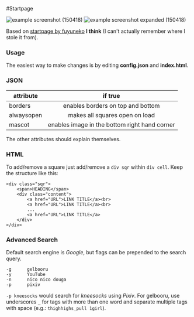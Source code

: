 #Startpage

![example screenshot (150418)](https://i.imgur.com/63JafIP.jpg)
![example screenshot expanded (150418)](https://i.imgur.com/Qtz5p2O.jpg)

Based on [startpage by fuyuneko](https://github.com/fuyuneko/startpage) **I think** (I can't actually remember where I stole it from).

### Usage
The easiest way to make changes is by editing __config.json__ and __index.html__.

### JSON
| attribute    | if true                                              |
| ------------ | :--------------------------------------------------: |
| borders      | enables borders on top and bottom                    |
| alwaysopen   | makes all squares open on load                       |
| mascot       | enables image in the bottom right hand corner        |

The other attributes should explain themselves.

### HTML
To add/remove a square just add/remove a `div sqr` within `div cell`.
Keep the structure like this:
```
<div class="sqr">
    <span>HEADING</span>
    <div class="content">
        <a href="URL">LINK TITLE</a><br>
        <a href="URL">LINK TITLE</a><br>
        ...
        <a href="URL">LINK TITLE</a>
    </div>
</div>

```
### Advanced Search
Default search engine is *Google*, but flags can be prepended to the search query.
```
-g      gelbooru
-y      YouTube
-n      nico nico douga
-p      pixiv
```
`-p kneesocks` would search for *kneesocks* using *Pixiv*.
For gelbooru, use underscores `_` for tags with more than one word and separate multiple tags with space (e.g.: `thighhighs_pull 1girl`).